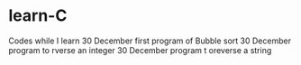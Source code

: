 # learn-C
Codes while I learn
30 December first program of Bubble sort
30 December program to rverse an integer
30 December program t oreverse a string 
